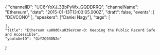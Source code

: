 {
    "channelID": "UC6rYoXJ_3BbPyWx_GQDDRRQ",
    "channelName": "Ethereum",
    "date": "2015-01-13T13:03:05.000Z",
    "draft": false,
    "events": [
        "DEVCON0"
    ],
    "speakers": ["Daniel Nagy"],
    "tags": [


    ],
    "title": "Ethereum \u00d0\u039eVcon-0: Keeping the Public Record Safe and Accessible",
    "youtubeID": "QzYZQ03ON2o"
}
